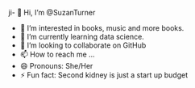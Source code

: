 ji- 👋 Hi, I’m @SuzanTurner
- 👀 I’m interested in books, music and more books.
- 🌱 I’m currently learning data science.
- 💞️ I’m looking to collaborate on GitHub 
- 📫 How to reach me ...
- 😄 Pronouns: She/Her
- ⚡ Fun fact: Second kidney is just a start up budget

<!---
SuzanTurner/SuzanTurner is a ✨ special ✨ repository because its `README.md` (this file) appears on your GitHub profile.
You can click the Preview link to take a look at your changes.
--->

